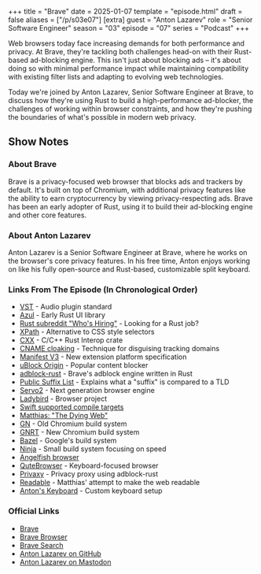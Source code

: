 +++
title = "Brave"
date = 2025-01-07
template = "episode.html"
draft = false
aliases = ["/p/s03e07"]
[extra]
guest = "Anton Lazarev"
role = "Senior Software Engineer"
season = "03"
episode = "07"
series = "Podcast"
+++

<div><script id="letscast-player-9d22a062" src="https://letscast.fm/podcasts/rust-in-production-82281512/episodes/brave-with-anton-lazarev/player.js?size=s"></script></div>
Web browsers today face increasing demands for both performance and privacy. At Brave, they're tackling both challenges head-on with their Rust-based ad-blocking engine. This isn't just about blocking ads – it's about doing so with minimal performance impact while maintaining compatibility with existing filter lists and adapting to evolving web technologies.

<!-- more -->

Today we're joined by Anton Lazarev, Senior Software Engineer at Brave, to discuss how they're using Rust to build a high-performance ad-blocker, the challenges of working within browser constraints, and how they're pushing the boundaries of what's possible in modern web privacy.

## Show Notes

### About Brave

Brave is a privacy-focused web browser that blocks ads and trackers by default. It's built on top of Chromium, with additional privacy features like the ability to earn cryptocurrency by viewing privacy-respecting ads. Brave has been an early adopter of Rust, using it to build their ad-blocking engine and other core features.

### About Anton Lazarev

Anton Lazarev is a Senior Software Engineer at Brave, where he works on the browser's core privacy features. 
In his free time, Anton enjoys working on like his fully open-source and Rust-based, customizable split keyboard.

### Links From The Episode (In Chronological Order)

- [VST](https://en.wikipedia.org/wiki/Virtual_Studio_Technology) - Audio plugin standard
- [Azul](https://azul.rs/) - Early Rust UI library
- [Rust subreddit "Who's Hiring"](https://www.reddit.com/r/rust/search?q=title%3A%22Who%27s+Hiring%22&restrict_sr=on&sort=new) - Looking for a Rust job?
- [XPath](https://developer.mozilla.org/en-US/docs/Web/XPath) - Alternative to CSS style selectors
- [CXX](https://cxx.rs/) - C/C++ Rust Interop crate
- [CNAME cloaking](https://brave.com/privacy-updates/6-cname-trickery/) - Technique for disguising tracking domains
- [Manifest V3](https://developer.chrome.com/docs/extensions/mv3/intro/) - New extension platform specification
- [uBlock Origin](https://github.com/gorhill/uBlock) - Popular content blocker
- [adblock-rust](https://github.com/brave/adblock-rust) - Brave's adblock engine written in Rust
- [Public Suffix List](https://publicsuffix.org/) - Explains what a "suffix" is compared to a TLD
- [Servo2](https://servo.org/) - Next generation browser engine
- [Ladybird](https://ladybird.org/) - Browser project
- [Swift supported compile targets](https://github.com/swiftlang/swift/blob/131e504c16f069305c56fd25b8d6373639a6f32a/utils/swift_build_support/swift_build_support/targets.py#L347-L427)
- [Matthias: "The Dying Web"](https://endler.dev/2024/the-dying-web/)
- [GN](https://gn.googlesource.com/gn/) - Old Chromium build system
- [GNRT](https://example.com/gnrt) - New Chromium build system
- [Bazel](https://bazel.build/) - Google's build system
- [Ninja](https://ninja-build.org/) - Small build system focusing on speed
- [Angelfish browser](https://apps.kde.org/angelfish/)
- [QuteBrowser](https://qutebrowser.org/) - Keyboard-focused browser
- [Privaxy](https://github.com/barre/privaxy) - Privacy proxy using adblock-rust
- [Readable](https://github.com/readable-app/readable) - Matthias' attempt to make the web readable
- [Anton's Keyboard](https://kb2.antonok.com/) - Custom keyboard setup

### Official Links

- [Brave](https://brave.com)
- [Brave Browser](https://brave.com/download)
- [Brave Search](https://search.brave.com)
- [Anton Lazarev on GitHub](https://github.com/antonok-edm)
- [Anton Lazarev on Mastodon](https://mastodon.social/@antonok@fosstodon.org)